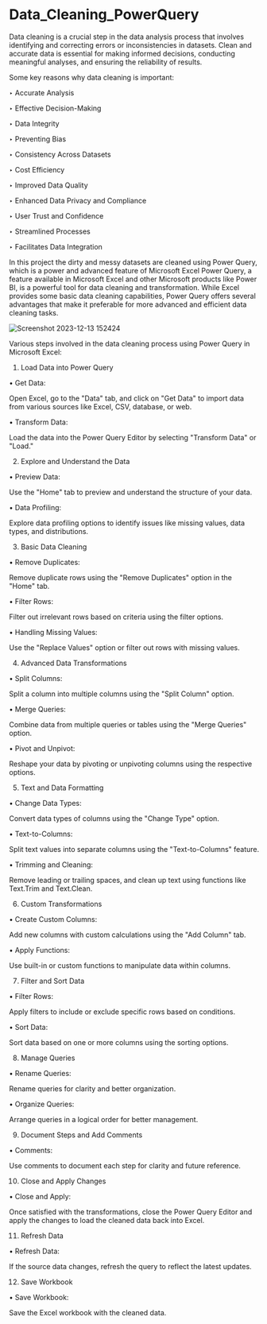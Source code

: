 # Data_Cleaning_PowerQuery
Data cleaning is a crucial step in the data analysis process that involves identifying and correcting errors or inconsistencies in datasets.
Clean and accurate data is essential for making informed decisions, conducting meaningful analyses, and ensuring the reliability of results. 

Some key reasons why data cleaning is important:

‣ Accurate Analysis


‣ Effective Decision-Making

‣ Data Integrity

‣ Preventing Bias


‣ Consistency Across Datasets

‣ Cost Efficiency

‣ Improved Data Quality

‣ Enhanced Data Privacy and Compliance

‣ User Trust and Confidence

‣ Streamlined Processes

‣ Facilitates Data Integration


In this project the dirty and messy datasets are cleaned using Power Query, which is a power and advanced feature of Microsoft Excel
Power Query, a feature available in Microsoft Excel and other Microsoft products like Power BI, is a powerful tool for data cleaning and transformation.
While Excel provides some basic data cleaning capabilities, Power Query offers several advantages that make it preferable for more advanced and efficient data cleaning tasks.

![Screenshot 2023-12-13 152424](https://github.com/SAMEER969/Data_Cleaning_PowerQuery/assets/88267199/ee5dfd67-e3da-4555-ab8c-877087f8e4b4)

Various steps involved in the data cleaning process using Power Query in Microsoft Excel:


1. Load Data into Power Query

• Get Data:

Open Excel, go to the "Data" tab, and click on "Get Data" to import data from various sources like Excel, CSV, database, or web.

• Transform Data:

Load the data into the Power Query Editor by selecting "Transform Data" or "Load."

2. Explore and Understand the Data

• Preview Data:

Use the "Home" tab to preview and understand the structure of your data.

• Data Profiling:

Explore data profiling options to identify issues like missing values, data types, and distributions.

3. Basic Data Cleaning

• Remove Duplicates:

Remove duplicate rows using the "Remove Duplicates" option in the "Home" tab.

• Filter Rows:

Filter out irrelevant rows based on criteria using the filter options.

• Handling Missing Values:

Use the "Replace Values" option or filter out rows with missing values.

4. Advanced Data Transformations

• Split Columns:

Split a column into multiple columns using the "Split Column" option.

• Merge Queries:

Combine data from multiple queries or tables using the "Merge Queries" option.

• Pivot and Unpivot:

Reshape your data by pivoting or unpivoting columns using the respective options.

5. Text and Data Formatting

• Change Data Types:

Convert data types of columns using the "Change Type" option.

• Text-to-Columns:

Split text values into separate columns using the "Text-to-Columns" feature.

• Trimming and Cleaning:

Remove leading or trailing spaces, and clean up text using functions like Text.Trim and Text.Clean.

6. Custom Transformations

• Create Custom Columns:

Add new columns with custom calculations using the "Add Column" tab.

• Apply Functions:

Use built-in or custom functions to manipulate data within columns.

7. Filter and Sort Data

• Filter Rows:

Apply filters to include or exclude specific rows based on conditions.

• Sort Data:

Sort data based on one or more columns using the sorting options.

8. Manage Queries

• Rename Queries:

Rename queries for clarity and better organization.

• Organize Queries:

Arrange queries in a logical order for better management.

9. Document Steps and Add Comments

• Comments:

Use comments to document each step for clarity and future reference.

10. Close and Apply Changes

• Close and Apply:

Once satisfied with the transformations, close the Power Query Editor and apply the changes to load the cleaned data back into Excel.

11. Refresh Data

• Refresh Data:

If the source data changes, refresh the query to reflect the latest updates.

12. Save Workbook

• Save Workbook:

Save the Excel workbook with the cleaned data.


